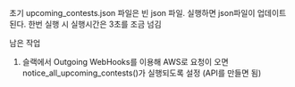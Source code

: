 초기 upcoming_contests.json 파일은 빈 json 파일. 실행하면 json파일이 업데이트 된다.
한번 실행 시 실행시간은 3초를 조금 넘김


남은 작업

1. 슬랙에서 Outgoing WebHooks를 이용해 AWS로 요청이 오면 notice_all_upcoming_contests()가 실행되도록 설정 (API를 만들면 됨)
